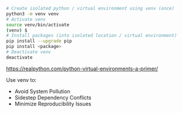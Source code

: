 ```bash
# Create isolated python / virtual environment using venv (once)
python3 -m venv venv
# Activate venv
source venv/bin/activate
(venv) $
# Install packages (into isolated location / virtual environment)
pip install --upgrade pip
pip install <package>
# Deactivate venv
deactivate
```

https://realpython.com/python-virtual-environments-a-primer/

Use venv to:
- Avoid System Pollution
- Sidestep Dependency Conflicts
- Minimize Reproducibility Issues
